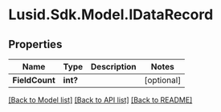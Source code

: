 
# Lusid.Sdk.Model.IDataRecord

## Properties

Name | Type | Description | Notes
------------ | ------------- | ------------- | -------------
**FieldCount** | **int?** |  | [optional] 

[[Back to Model list]](../README.md#documentation-for-models)
[[Back to API list]](../README.md#documentation-for-api-endpoints)
[[Back to README]](../README.md)

